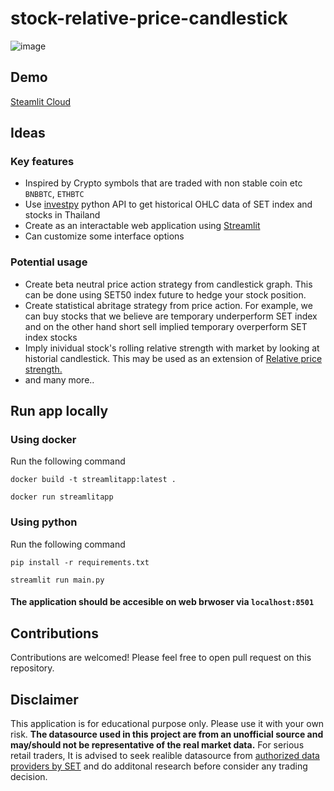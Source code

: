 # stock-relative-price-candlestick

![image](https://user-images.githubusercontent.com/12471844/135728081-dc3a7327-ed81-44bf-bc1a-7047846e0408.png)

## Demo

[Steamlit Cloud](https://share.streamlit.io/new5558/stock-relative-price-candlestick/main.py)

## Ideas

### Key features

- Inspired by Crypto symbols that are traded with non stable coin etc `BNBBTC`, `ETHBTC`
- Use [investpy](https://pypi.org/project/investpy/) python API to get historical OHLC data of SET index and stocks in Thailand
- Create as an interactable web application using [Streamlit](https://streamlit.io)
- Can customize some interface options

### Potential usage

- Create beta neutral price action strategy from candlestick graph. This can be done using SET50 index future to hedge your stock position.
- Create statistical abritage strategy from price action. For example, we can buy stocks that we believe are temporary underperform SET index and on the other hand short sell implied temporary overperform SET index stocks
- Imply inividual stock's rolling relative strength with market by looking at historial candlestick. This may be used as an extension of [Relative price strength.](https://lingohelp.me/preposition-after-adjective/representative-of-for-in-to/)
- and many more..

## Run app locally

### Using docker

Run the following command

`docker build -t streamlitapp:latest .`

`docker run streamlitapp`

### Using python

Run the following command

`pip install -r requirements.txt`

`streamlit run main.py`

#### The application should be accesible on web brwoser via `localhost:8501`

## Contributions

Contributions are welcomed! Please feel free to open pull request on this repository.

## Disclaimer

This application is for educational purpose only. Please use it with your own risk. **The datasource used in this project are from an unofficial source and may/should not be representative of the real market data.** For serious retail traders, It is advised to seek realible datasource from [authorized data providers by SET](https://www.set.or.th/en/products/info/data_vendors_p1.html) and do additonal research before consider any trading decision.
